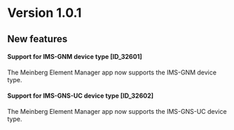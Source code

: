 # Version 1.0.1

## New features

#### Support for IMS-GNM device type \[ID_32601\]

The Meinberg Element Manager app now supports the IMS-GNM device type.

#### Support for IMS-GNS-UC device type \[ID_32602\]

The Meinberg Element Manager app now supports the IMS-GNS-UC device type.
